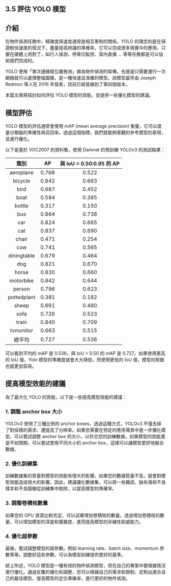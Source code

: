 ## 3.5 評估 YOLO 模型

## 介紹
在物件偵測任務中，精確度與速度通常是相互牽制的關係。YOLO 的理念則是在保證較快速度的情況下，盡量提高辨識的準確率，它可以完成很多現實中的應用，只要在硬體上用對了，如行人偵測、停車位監控、室內直播 … 等等任務都是可以協助我們完成的。

YOLO 使用「單次邊緣框位置檢測」做為物件偵測的架構，也就是只需要運行一次網絡就可以處理整幅圖像，是一種快速且准確的模型。該模型最早由 Joseph Redmon 等人在 2016 年發表，目前已經發展到了第四個版本。

本篇文章將探討如何評估 YOLO 模型的效能，並提供一些優化模型的建議。

## 模型評估

YOLO 模型的評估通常會使用 mAP (mean average precision) 衡量，它可以度量分類器的準確性與召回率。透過這個指標，我們就能夠客觀的參考模型的表現，並進行優化。

以下是基於 VOC2007 的資料集，使用 Darknet 的預訓練 YOLOv3 的測試結果：

|類別       |AP         |與 IoU = 0.50:0.95 的 AP|
|:---------:|:---------:|:------------------:|
|aeroplane  |0.768     |0.522               |
|bicycle    |0.842     |0.663               |
|bird       |0.687     |0.452               |
|boat       |0.584     |0.385               |
|bottle     |0.317     |0.150               |
|bus        |0.864     |0.738               |
|car        |0.824     |0.665               |
|cat        |0.837     |0.690               |
|chair      |0.471     |0.254               |
|cow        |0.741     |0.565               |
|diningtable|0.679     |0.464               |
|dog        |0.821     |0.670               |
|horse      |0.830     |0.660               |
|motorbike  |0.842     |0.644               |
|person     |0.796     |0.623               |
|pottedplant|0.381     |0.182               |
|sheep      |0.661     |0.480               |
|sofa       |0.726     |0.523               |
|train      |0.840     |0.709               |
|tvmonitor  |0.663     |0.515               |
|總平均      |0.727     |0.536               |

可以看到平均的 mAP 是 0.536，與 IoU = 0.50 的 mAP 是 0.727。如果使用更高的 IoU 值，Yolo 模型的準確度就會大大降低，而使用更低的 IoU 值，模型的除錯也就更加容易。

## 提高模型效能的建議

為了最大化 YOLO 的效能，以下是一些提高模型效能的建議：

### 1. 調整 anchor box 大小

YOLOv3 使用了三種比例的 anchor boxes，透過這種方式，YOLOv3 不僅去掉了對採樣的需求，還提高了分辨率。如果您需要在特定的應用場景中進一步優化模型，可以嘗試調整 anchor box 的大小，以符合您的訓練數據。如果模型的效能還是不如預期，可以嘗試使用不同大小的 anchor box，這樣可以讓模型更好地擬合數據。

### 2. 優化訓練集

訓練數據集的質量對模型的效能有很大的影響。如果您的數據質量不高，就會對模型效能造成很大的影響。因此，建議優化數據集，可以將一些雜訊、缺失值和不良樣本和不良圖像從訓練集中剔除，以提高模型的準確率。

### 3. 調整卷積核數量

如果您的 GPU 資源比較充足，可以試著增加卷積核的數量。透過增加卷積核的數量，可以增加模型的深度和複雜度，進而提高模型的非線性助威能力。

### 4. 優化超參數

最後，嘗試調整模型的超參數。例如 learning rate、batch size、momentum 參數等等。調整好這些參數，可以為模型訓練提供更好的基準。

綜上所述，YOLO 模型是一種有效的物件偵測模型，但在自己的專案中要根據情況進行優化。通過反覆的優化和調整，您可以根據自己的需求和限制，定制出適合自己的最佳模型，提高模型的定位準確率，進行更好的物件偵測。